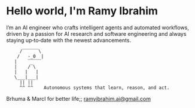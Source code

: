 # Hello world, I'm Ramy Ibrahim

I’m an AI engineer who crafts intelligent agents and automated workflows, driven by a passion for AI research and software engineering and always staying up‑to‑date with the newest advancements.

```
     /‾‾‾‾‾‾\
    /   -_0  |
   |    ‾‾‾‾‾
   |    /‾\
   |   |   |
   \___|___|
     || ||
     ^^ ^^    Autonomous systems that learn, reason, and act.
```

Brhuma & MarcI for better life;; ramyibrahim.ai@gmail.com
